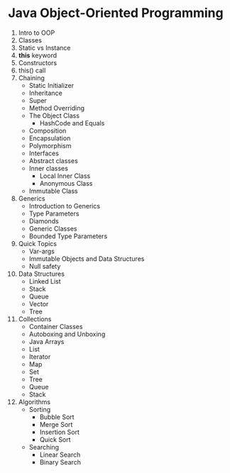 # Java Object-Oriented Programming

1. Intro to OOP
2. Classes
3. Static vs Instance
4. **this** keyword
5. Constructors
6. this() call
7. Chaining
    * Static Initializer
    * Inheritance
    * Super
    * Method Overriding
    * The Object Class
        * HashCode and Equals
    * Composition
    * Encapsulation
    * Polymorphism
    * Interfaces
    * Abstract classes
    * Inner classes
        * Local Inner Class
        * Anonymous Class
    * Immutable Class
8. Generics
    * Introduction to Generics
    * Type Parameters
    * Diamonds
    * Generic Classes
    * Bounded Type Parameters
9. Quick Topics
    * Var-args
    * Immutable Objects and Data Structures
    * Null safety
10. Data Structures
     * Linked List
     * Stack
     * Queue
     * Vector
     * Tree
11. Collections
     * Container Classes
     * Autoboxing and Unboxing
     * Java Arrays
     * List
     * Iterator
     * Map
     * Set
     * Tree
     * Queue
     * Stack
12. Algorithms
     * Sorting
         * Bubble Sort
         * Merge Sort
         * Insertion Sort
         * Quick Sort
     * Searching
         * Linear Search
         * Binary Search 
